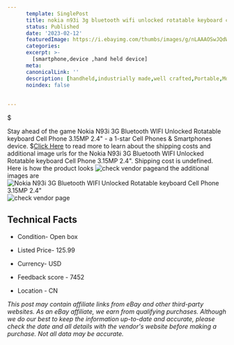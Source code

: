 ```yaml
---
      template: SinglePost
      title: nokia n93i 3g bluetooth wifi unlocked rotatable keyboard cell phone 3 15mp 2 4 
      status: Published
      date: '2023-02-12'
      featuredImage: https://i.ebayimg.com/thumbs/images/g/nLAAAOSwJQdW8pwJ/s-l225.jpg
      categories: 
      excerpt: >-
        [smartphone,device ,hand held device]
      meta:
      canonicalLink: ''
      description: [handheld,industrially made,well crafted,Portable,Mobile,Compact,Convenient,Lightweight,Maneuverable,Man-portable,Miniature,Carriable,Hand-held,Light,Holdable,Transportable,Mobile device,Pocket-sized,On-the-go,Wireless,Cordless,Compact size,Convenient size, smartphone,device ,hand held device]
      noindex: false
      
        
---
```

$

Stay ahead of the game Nokia N93i 3G Bluetooth WIFI Unlocked Rotatable keyboard Cell Phone 3.15MP 2.4" - a 1-star Cell Phones & Smartphones device.
$[Click Here](https://www.ebay.com/itm/233605098992?hash=item3663f2edf0%3Ag%3AnLAAAOSwJQdW8pwJ&mkevt=1&mkcid=1&mkrid=711-53200-19255-0&campid=%253CePNCampaignId%253E&customid=%253CreferenceId%253E&toolid=10049) to read more to learn about the shipping costs and additional image urls for the Nokia N93i 3G Bluetooth WIFI Unlocked Rotatable keyboard Cell Phone 3.15MP 2.4". Shipping cost is undefined. Here is how the product looks ![check vendor page](https://i.ebayimg.com/thumbs/images/g/nLAAAOSwJQdW8pwJ/s-l225.jpg)and the additional images are![Nokia N93i 3G Bluetooth WIFI Unlocked Rotatable keyboard Cell Phone 3.15MP 2.4"](https://i.ebayimg.com/images/g/nLAAAOSwJQdW8pwJ/s-l960.jpg)![check vendor page](https://origin-galleryplus.ebayimg.com/ws/web/233605098992_2_0_1/225x225.jpg,https://origin-galleryplus.ebayimg.com/ws/web/233605098992_3_0_1/225x225.jpg,https://origin-galleryplus.ebayimg.com/ws/web/233605098992_4_0_1/225x225.jpg,https://origin-galleryplus.ebayimg.com/ws/web/233605098992_5_0_1/225x225.jpg,https://origin-galleryplus.ebayimg.com/ws/web/233605098992_6_0_1/225x225.jpg,https://origin-galleryplus.ebayimg.com/ws/web/233605098992_7_0_1/225x225.jpg,https://origin-galleryplus.ebayimg.com/ws/web/233605098992_8_0_1/225x225.jpg,https://origin-galleryplus.ebayimg.com/ws/web/233605098992_9_0_1/225x225.jpg)



 ## Technical Facts 



     
      

 - Condition- Open box 


      

 - Listed Price- 125.99 


      

 - Currency- USD 


      

 - Feedback score - 7452 


      

 - Location - CN 


      
      

 *_This post may contain affiliate links from eBay and other third-party websites. As an eBay affiliate, we earn from qualifying purchases. Although we do our best to keep the information up-to-date and accurate, please check the date and all details with the vendor's website before making a purchase. Not all data may be accurate._*






